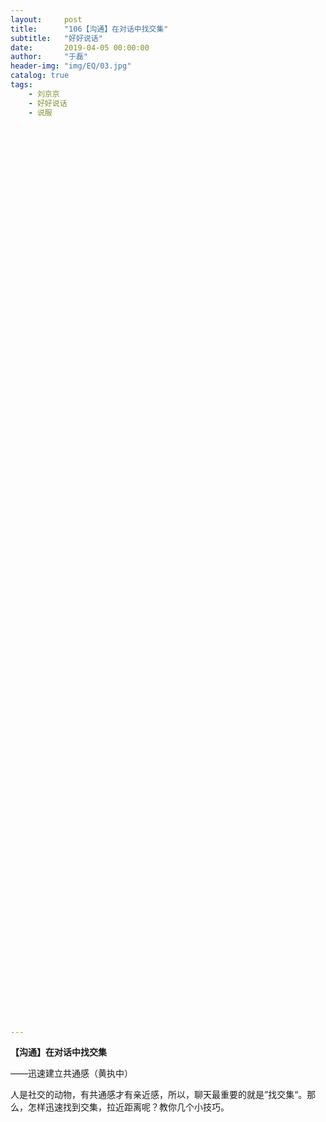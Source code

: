 ```yaml
---
layout:     post
title:      "106【沟通】在对话中找交集"
subtitle:   "好好说话"
date:       2019-04-05 00:00:00
author:     "于磊"
header-img: "img/EQ/03.jpg"
catalog: true
tags:
    - 刘京京
    - 好好说话
    - 说服








































































































---
```


**【沟通】在对话中找交集**

——迅速建立共通感（黄执中）

 

人是社交的动物，有共通感才有亲近感，所以，聊天最重要的就是”找交集“。那么，怎样迅速找到交集，拉近距离呢？教你几个小技巧。
